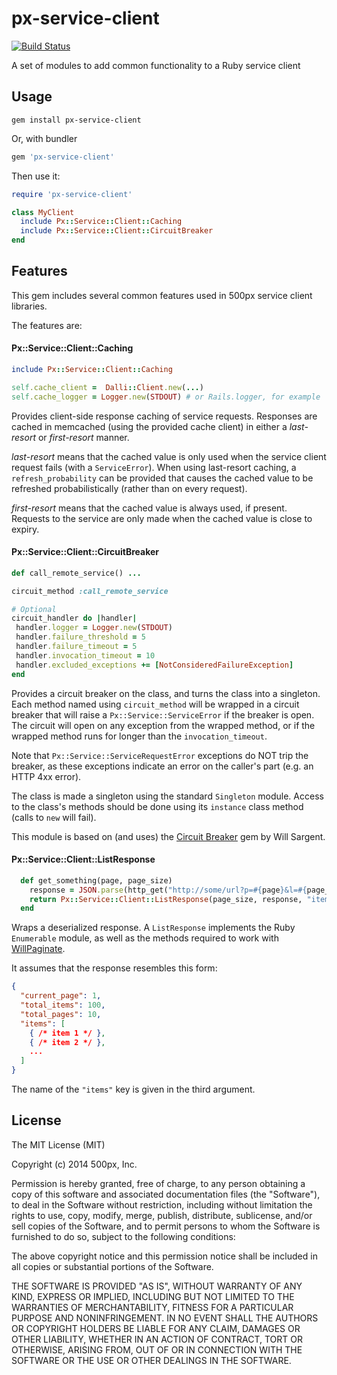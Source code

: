 px-service-client
=================

[![Build Status](https://semaphoreapp.com/api/v1/projects/3e3b69a9-7606-49d9-a9e1-acea22b026c4/277528/badge.png)](https://semaphoreapp.com/500px/ruby-service-client)

A set of modules to add common functionality to a Ruby service client

Usage
-----

```
gem install px-service-client
```

Or, with bundler

```ruby
gem 'px-service-client'
```

Then use it:

```ruby
require 'px-service-client'

class MyClient
  include Px::Service::Client::Caching
  include Px::Service::Client::CircuitBreaker
end

```

Features
--------

This gem includes several common features used in 500px service client libraries.

The features are:

#### Px::Service::Client::Caching

```ruby
include Px::Service::Client::Caching

self.cache_client =  Dalli::Client.new(...)
self.cache_logger = Logger.new(STDOUT) # or Rails.logger, for example
```

Provides client-side response caching of service requests.  Responses are cached in memcached (using the provided cache client) in either a *last-resort* or *first-resort* manner.

*last-resort* means that the cached value is only used when the service client request fails (with a
`ServiceError`).  When using last-resort caching, a `refresh_probability` can be provided that causes the cached value
to be refreshed probabilistically (rather than on every request).

*first-resort* means that the cached value is always used, if present.  Requests to the service are only made
when the cached value is close to expiry.

#### Px::Service::Client::CircuitBreaker

```ruby
def call_remote_service() ...

circuit_method :call_remote_service

# Optional
circuit_handler do |handler|
 handler.logger = Logger.new(STDOUT)
 handler.failure_threshold = 5
 handler.failure_timeout = 5
 handler.invocation_timeout = 10
 handler.excluded_exceptions += [NotConsideredFailureException]
end
```

Provides a circuit breaker on the class, and turns the class into a singleton.  Each method named using
`circuit_method` will be wrapped in a circuit breaker that will raise a `Px::Service::ServiceError` if the breaker
is open.  The circuit will open on any exception from the wrapped method, or if the wrapped method
runs for longer than the `invocation_timeout`.

Note that `Px::Service::ServiceRequestError` exceptions do NOT trip the breaker, as these exceptions indicate an error
on the caller's part (e.g. an HTTP 4xx error).

The class is made a singleton using the standard `Singleton` module.  Access to the class's methods should be done
using its `instance` class method (calls to `new` will fail).

This module is based on (and uses) the [Circuit Breaker](https://github.com/wsargent/circuit_breaker) gem by Will Sargent.

#### Px::Service::Client::ListResponse

```ruby
  def get_something(page, page_size)
    response = JSON.parse(http_get("http://some/url?p=#{page}&l=#{page_size}"))
    return Px::Service::Client::ListResponse(page_size, response, "items")
  end

```

Wraps a deserialized response.  A `ListResponse` implements the Ruby `Enumerable` module, as well
as the methods required to work with [WillPaginate](https://github.com/mislav/will_paginate).

It assumes that the response resembles this form:
```json
{
  "current_page": 1,
  "total_items": 100,
  "total_pages": 10,
  "items": [
    { /* item 1 */ },
    { /* item 2 */ },
    ...
  ]
}
```

The name of the `"items"` key is given in the third argument.

License
-------

The MIT License (MIT)

Copyright (c) 2014 500px, Inc.

Permission is hereby granted, free of charge, to any person obtaining a copy
of this software and associated documentation files (the "Software"), to deal
in the Software without restriction, including without limitation the rights
to use, copy, modify, merge, publish, distribute, sublicense, and/or sell
copies of the Software, and to permit persons to whom the Software is
furnished to do so, subject to the following conditions:

The above copyright notice and this permission notice shall be included in
all copies or substantial portions of the Software.

THE SOFTWARE IS PROVIDED "AS IS", WITHOUT WARRANTY OF ANY KIND, EXPRESS OR
IMPLIED, INCLUDING BUT NOT LIMITED TO THE WARRANTIES OF MERCHANTABILITY,
FITNESS FOR A PARTICULAR PURPOSE AND NONINFRINGEMENT. IN NO EVENT SHALL THE
AUTHORS OR COPYRIGHT HOLDERS BE LIABLE FOR ANY CLAIM, DAMAGES OR OTHER
LIABILITY, WHETHER IN AN ACTION OF CONTRACT, TORT OR OTHERWISE, ARISING FROM,
OUT OF OR IN CONNECTION WITH THE SOFTWARE OR THE USE OR OTHER DEALINGS IN
THE SOFTWARE.
